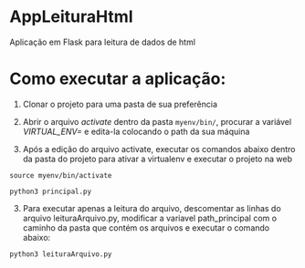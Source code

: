 # AppLeituraHtml
Aplicação em Flask para leitura de dados de html

# Como executar a aplicação:

1) Clonar o projeto para uma pasta de sua preferência

2) Abrir o arquivo *activate* dentro da pasta `myenv/bin/`, procurar a variável *VIRTUAL_ENV=* e edita-la colocando o path da sua máquina

3) Após a edição do arquivo activate, executar os comandos abaixo dentro da pasta do projeto para ativar a virtualenv e executar o projeto na web

`source myenv/bin/activate`

`python3 principal.py`

3) Para executar apenas a leitura do arquivo, descomentar as linhas do arquivo leituraArquivo.py, modificar a variavel path_principal com o caminho da pasta que contém os arquivos e executar o comando abaixo:

`python3 leituraArquivo.py`
